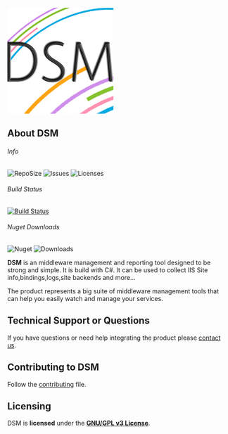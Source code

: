 
![Product Gif](./dsm-logo.png)

## About DSM
###### Info
![RepoSize](https://img.shields.io/github/repo-size/dogusteknoloji/dsm.controller?style=flat-square)
![Issues](https://img.shields.io/github/issues/dogusteknoloji/dsm.controller?style=flat-square)
![Licenses](https://img.shields.io/github/license/dogusteknoloji/dsm.controller?style=flat-square)

###### Build Status
[![Build Status](https://dtalm.visualstudio.com/DUY%20Self%20Service/_apis/build/status/DogusTeknoloji.DSM.Controller?branchName=master)](https://dtalm.visualstudio.com/DUY%20Self%20Service/_build/latest?definitionId=752&branchName=master)

###### Nuget Downloads  
![Nuget](https://img.shields.io/nuget/v/dsm.controller?style=flat-square)
![Downloads](https://img.shields.io/nuget/dt/dsm.controller?label=Downloads&style=flat-square)


**DSM** is an middleware management and reporting tool designed to be strong and simple. It is build with C#. It can be used to collect IIS Site info,bindings,logs,site backends and more...

The product represents a big suite of middleware management tools that can help you easily watch and manage your services. 

## Technical Support or Questions

If you have questions or need help integrating the product please [contact us](https://www.d-teknoloji.com.tr).

## Contributing to DSM
Follow the [contributing](CONTRIBUTING.md) file.

## Licensing

DSM is **licensed** under the **[GNU/GPL v3 License]**.

[GNU/GPL v3 License]: https://github.com/DogusTeknoloji/DSM.Controller/blob/master/LICENSE
